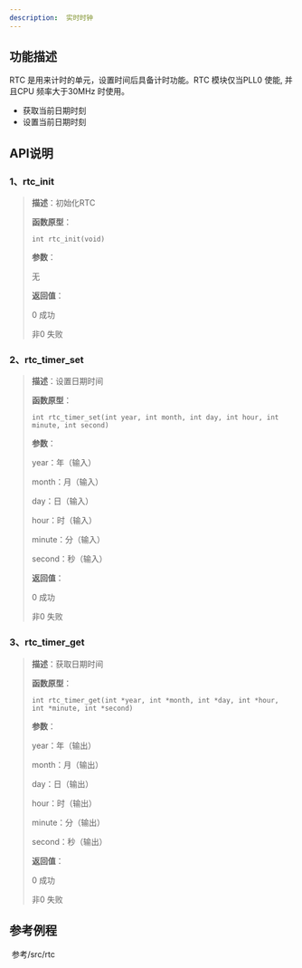 ```yaml
---
description:  实时时钟
---
```


## 功能描述

RTC 是用来计时的单元，设置时间后具备计时功能。RTC 模块仅当PLL0 使能, 并且CPU 频率大于30MHz 时使用。

* 获取当前日期时刻
* 设置当前日期时刻

## API说明

### 1、rtc_init

> **描述**：初始化RTC
>
> **函数原型**：
>
> ```
> int rtc_init(void)
> ```
>
> **参数**：
>
> 无
>
> **返回值**：
>
> 0	成功
>
> 非0	失败

### 2、rtc_timer_set

> **描述**：设置日期时间
>
> **函数原型**：
>
> ```
> int rtc_timer_set(int year, int month, int day, int hour, int minute, int second)
> ```
>
> **参数**：
>
> year：年（输入）
>
> month：月（输入）
>
> day：日（输入）
>
> hour：时（输入）
>
> minute：分（输入）
>
> second：秒（输入）
>
> **返回值**：
>
> 0	成功
>
> 非0	失败

### 3、rtc_timer_get

>**描述**：获取日期时间
>
>**函数原型**：
>
>```
>int rtc_timer_get(int *year, int *month, int *day, int *hour, int *minute, int *second)
>```
>
>**参数**：
>
>year：年（输出）
>
>month：月（输出）
>
>day：日（输出）
>
>hour：时（输出）
>
>minute：分（输出）
>
>second：秒（输出）
>
>**返回值**：
>
>0	成功
>
>非0	失败

## 参考例程

​		参考/src/rtc